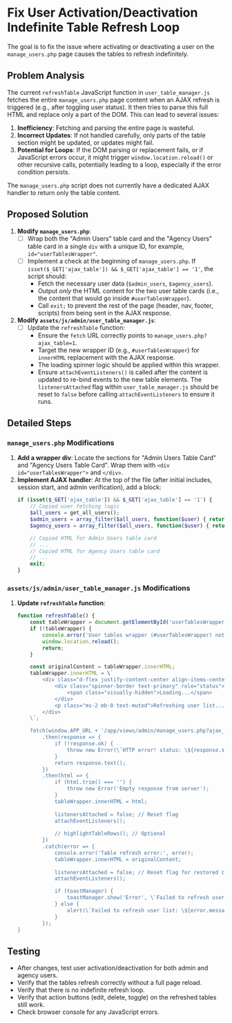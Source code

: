 # Fix User Activation/Deactivation Indefinite Table Refresh Loop

The goal is to fix the issue where activating or deactivating a user on the `manage_users.php` page causes the tables to refresh indefinitely.

## Problem Analysis

The current `refreshTable` JavaScript function in `user_table_manager.js` fetches the entire `manage_users.php` page content when an AJAX refresh is triggered (e.g., after toggling user status). It then tries to parse this full HTML and replace only a part of the DOM. This can lead to several issues:
1.  **Inefficiency**: Fetching and parsing the entire page is wasteful.
2.  **Incorrect Updates**: If not handled carefully, only parts of the table section might be updated, or updates might fail.
3.  **Potential for Loops**: If the DOM parsing or replacement fails, or if JavaScript errors occur, it might trigger `window.location.reload()` or other recursive calls, potentially leading to a loop, especially if the error condition persists.

The `manage_users.php` script does not currently have a dedicated AJAX handler to return only the table content.

## Proposed Solution

1.  **Modify `manage_users.php`**:
    *   [ ] Wrap both the "Admin Users" table card and the "Agency Users" table card in a single `div` with a unique ID, for example, `id="userTablesWrapper"`.
    *   [ ] Implement a check at the beginning of `manage_users.php`. If `isset($_GET['ajax_table']) && $_GET['ajax_table'] == '1'`, the script should:
        *   Fetch the necessary user data (`$admin_users`, `$agency_users`).
        *   Output *only* the HTML content for the two user table cards (i.e., the content that would go inside `#userTablesWrapper`).
        *   Call `exit;` to prevent the rest of the page (header, nav, footer, scripts) from being sent in the AJAX response.
2.  **Modify `assets/js/admin/user_table_manager.js`**:
    *   [ ] Update the `refreshTable` function:
        *   Ensure the `fetch` URL correctly points to `manage_users.php?ajax_table=1`.
        *   Target the new wrapper ID (e.g., `#userTablesWrapper`) for `innerHTML` replacement with the AJAX response.
        *   The loading spinner logic should be applied within this wrapper.
        *   Ensure `attachEventListeners()` is called after the content is updated to re-bind events to the new table elements. The `listenersAttached` flag within `user_table_manager.js` should be reset to `false` before calling `attachEventListeners` to ensure it runs.

## Detailed Steps

### `manage_users.php` Modifications

1.  **Add a wrapper div**:
    Locate the sections for "Admin Users Table Card" and "Agency Users Table Card". Wrap them with `<div id="userTablesWrapper">` and `</div>`.
2.  **Implement AJAX handler**:
    At the top of the file (after initial includes, session start, and admin verification), add a block:
    ```php
    if (isset($_GET['ajax_table']) && $_GET['ajax_table'] == '1') {
        // Copied user fetching logic
        $all_users = get_all_users();
        $admin_users = array_filter($all_users, function($user) { return $user['role'] === 'admin'; });
        $agency_users = array_filter($all_users, function($user) { return $user['role'] === 'agency'; });
    
        // Copied HTML for Admin Users table card
        // ...
        // Copied HTML for Agency Users table card
        // ...
        exit; 
    }
    ```

### `assets/js/admin/user_table_manager.js` Modifications

1.  **Update `refreshTable` function**:
    ```javascript
    function refreshTable() {
        const tableWrapper = document.getElementById('userTablesWrapper');
        if (!tableWrapper) {
            console.error('User tables wrapper (#userTablesWrapper) not found. Reloading page.');
            window.location.reload();
            return;
        }

        const originalContent = tableWrapper.innerHTML;
        tableWrapper.innerHTML = \`
            <div class="d-flex justify-content-center align-items-center" style="min-height: 200px;">
                <div class="spinner-border text-primary" role="status">
                    <span class="visually-hidden">Loading...</span>
                </div>
                <p class="ms-2 mb-0 text-muted">Refreshing user list...</p>
            </div>
        \`;

        fetch(window.APP_URL + '/app/views/admin/manage_users.php?ajax_table=1')
            .then(response => {
                if (!response.ok) {
                    throw new Error(\`HTTP error! status: \${response.status}, statusText: \${response.statusText}\`);
                }
                return response.text();
            })
            .then(html => {
                if (html.trim() === '') {
                    throw new Error('Empty response from server');
                }
                tableWrapper.innerHTML = html;
                
                listenersAttached = false; // Reset flag
                attachEventListeners(); 
                
                // highlightTableRows(); // Optional
            })
            .catch(error => {
                console.error('Table refresh error:', error);
                tableWrapper.innerHTML = originalContent; 
                
                listenersAttached = false; // Reset flag for restored content
                attachEventListeners();

                if (toastManager) {
                    toastManager.show('Error', \`Failed to refresh user list: \${error.message}. Please try again.\`, 'danger');
                } else {
                    alert(\`Failed to refresh user list: \${error.message}. Please try again.\`);
                }
            });
    }
    ```

## Testing
- After changes, test user activation/deactivation for both admin and agency users.
- Verify that the tables refresh correctly without a full page reload.
- Verify that there is no indefinite refresh loop.
- Verify that action buttons (edit, delete, toggle) on the refreshed tables still work.
- Check browser console for any JavaScript errors.
